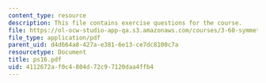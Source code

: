 ```yaml
---
content_type: resource
description: This file contains exercise questions for the course.
file: https://ol-ocw-studio-app-qa.s3.amazonaws.com/courses/3-60-symmetry-structure-and-tensor-properties-of-materials-fall-2005/4112672af0c4804d72c97120daa4ffb4_ps16.pdf
file_type: application/pdf
parent_uid: d4d664a8-427a-e381-6e13-ce7dc8100c7a
resourcetype: Document
title: ps16.pdf
uid: 4112672a-f0c4-804d-72c9-7120daa4ffb4
---
```

